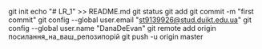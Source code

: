 git init
echo "# LR_1" >> README.md
git status
git add 
git commit -m "first commit"
git config --global user.email "st9139926@stud.duikt.edu.ua"
git config --global user.name "DanaDeEvan"
git remote add origin посилання_на_ваш_репозипорій
git push -u origin master

